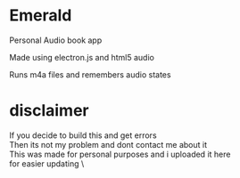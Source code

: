 # Emerald
Personal Audio book app

Made using electron.js and html5 audio

Runs m4a files and remembers audio states

# **disclaimer**

If you decide to build this and get errors \
Then its not my problem and dont contact me about it \
This was made for personal purposes and i uploaded it here \
for easier updating \



